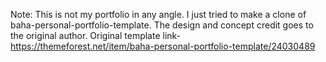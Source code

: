 Note: This is not my portfolio in any angle. I just tried to make a clone of baha-personal-portfolio-template. The design and concept credit goes to the original author.
Original template link- https://themeforest.net/item/baha-personal-portfolio-template/24030489
